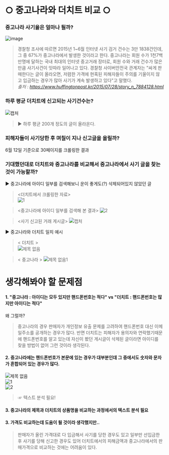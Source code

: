 # ○ 중고나라와 더치트 비교 ○
### 중고나라 사기율은 얼마나 될까?
![image](https://user-images.githubusercontent.com/49008642/59329005-c5e77780-8d28-11e9-90d4-b82521dded00.png)

> 경찰청 조사에 따르면 2015년 1~6월 인터넷 사기 검거 건수는 3만 1838건인데, 그 중 67%가 중고나라에서 발생한 것이라고 한다. 중고나라는 회원 수가 1천7백만명에 달하는 국내 최대의 인터넷 중고거래 장터로, 회원 수와 거래 건수가 많은 만큼 사기사건이 잇따라 일어나고 있다. 경찰청 사이버안전국 관계자는 "싸게 판매한다는 글이 올라오면, 저렴한 가격에 현혹된 피해자들이 주의를 기울이지 않고 입금하는 경우가 많아 사기가 계속 발생하고 있다"고 말했다.  
*출처 : https://www.huffingtonpost.kr/2015/07/28/story_n_7884128.html*  

### 하루 평균 더치트에 신고되는 사기건수는?  

![캡처](https://user-images.githubusercontent.com/49008634/59354357-f0085c00-8d5f-11e9-9bca-e3f1690d2fde.JPG)

> ▶ 하루 평균 200개 정도의 글이 올라온다.

### 피해자들이 사기당한 후 며칠이 지나 신고글을 올릴까?  
6월 12일 기준으로 30페이지를 크롤링한 결과  

### 기대했던대로 더치트와 중고나라를 비교해서 중고나라에서 사기 글을 찾는 것이 가능할까?  
▶ 중고나라에 아이디 일부를 검색해보니 운이 좋게도(?) 삭제되어있지 않았던 글
> <더치트에서 크롤링한 자료>  
![1](https://user-images.githubusercontent.com/49008642/58746571-9ae46480-849a-11e9-8bca-6016a4e6aece.PNG)  

> <중고나라에 아이디 일부를 검색해 본 결과>
![2](https://user-images.githubusercontent.com/49008642/58746569-9ae46480-849a-11e9-8371-c66c7bd93ccc.PNG)  

> <사기 신고된 거래 게시글> 
![캡처](https://user-images.githubusercontent.com/49008642/58746570-9ae46480-849a-11e9-912a-18da6d782caf.PNG)  

▶ 중고나라와 더치트 일치 예시
> < 더치트 >  
![제목 없음](https://user-images.githubusercontent.com/49008634/59352873-b97d1200-8d5c-11e9-9536-9641fa1f2ffe.png)  

> < 중고나라 >
![제목 없음1](https://user-images.githubusercontent.com/49008634/59352891-bf72f300-8d5c-11e9-9070-bb24e46cca18.png)  


# 생각해봐야 할 문제점
#### 1. "중고나라 : 아이디는 모두 있지만 핸드폰번호는 적다"  vs  "더치트 : 핸드폰번호는 많지만 아이디는 적다"
왜 그럴까?  
> 중고나라의 경우 판매자가 개인정보 유출 문제를 고려하여 핸드폰번호 대신 이메일주소를 공개하는 경우가 많다. 반면 더치트는 피해자가 용의자와 연락했기때문에 핸드폰번호를 알고 있는데 자신이 봤던 게시글이 삭제된 글이라면 아이디를 찾을 방법이 없어 그런 것이라 생각된다.  

#### 2. 중고나라에는 핸드폰번호가 본문에 있는 경우가 대부분인데 그 중에서도 숫자와 문자가 혼합되어 있는 경우가 많다.
![제목 없음](https://user-images.githubusercontent.com/49008642/59331553-31344800-8d2f-11e9-9226-27a677fd6716.png)  
![1](https://user-images.githubusercontent.com/49008642/59331570-3beedd00-8d2f-11e9-9674-c0845593cc7b.png)  
![2](https://user-images.githubusercontent.com/49008642/59331578-427d5480-8d2f-11e9-8b11-23cc9b6e757a.png)
> ☞ 텍스트 분석 필요!  

#### 3. 중고나라의 제목과 더치트의 상품명을 비교하는 과정에서의 텍스트 분석 필요


#### 3. 가격도 비교하는데 도움이 될 것이라 생각했지만..
> 판매자가 올린 가격대로 다 입금해서 사기를 당한 경우도 있고 일부만 선입금한 후 사기를 당해 신고한 경우도 있어 더치트에서의 피해금액과 중고나라에서의 판매가격으로 비교하는 것에는 어려움이 있다.
